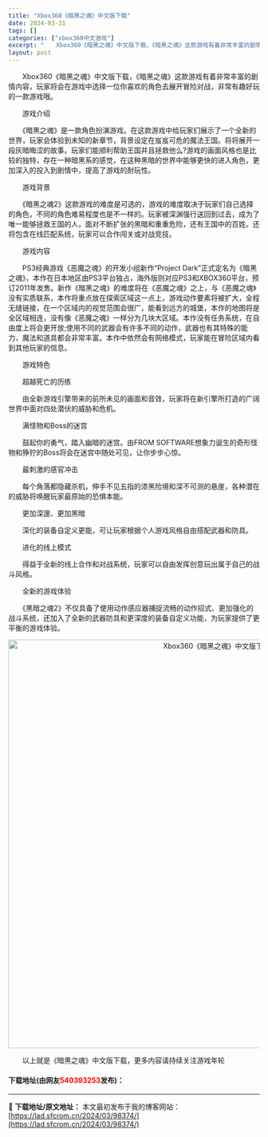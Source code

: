 ```yaml
---
title: "Xbox360《暗黑之魂》中文版下载"
date: 2024-03-31
tags: []
categories: ["xbox360中文游戏"]
excerpt: "　　Xbox360《暗黑之魂》中文版下载，《暗黑之魂》这款游戏有着非常丰富的剧情内容，玩家将会在游戏中选择一位你喜欢的角色去展开冒险对战，非常有趣好玩的一款游戏哦。 　　游戏介绍 　　《暗黑之魂》是一款角色扮演游戏。在这款游戏中给玩家们展示了一个全新的世界，玩家会体验到未知的新章节，背景设定在岌岌可&hellip;"
layout: post
---
```


 <p>　　Xbox360《暗黑之魂》中文版下载，《暗黑之魂》这款游戏有着非常丰富的剧情内容，玩家将会在游戏中选择一位你喜欢的角色去展开冒险对战，非常有趣好玩的一款游戏哦。</p> <p>　　游戏介绍</p> <p>　　《暗黑之魂》是一款角色扮演游戏。在这款游戏中给玩家们展示了一个全新的世界，玩家会体验到未知的新章节，背景设定在岌岌可危的魔法王国。将将展开一段灰暗晦涩的故事。玩家们能顺利帮助王国并且拯救他么?游戏的画面风格也是比较的独特，存在一种暗黑系的感觉，在这种黑暗的世界中能够更快的进入角色，更加深入的投入到剧情中，提高了游戏的耐玩性。</p> <p>　　游戏背景</p> <p>　　《暗黑之魂2》这款游戏的难度是可选的，游戏的难度取决于玩家们自己选择的角色，不同的角色难易程度也是不一样的。玩家被深渊强行送回到过去，成为了唯一能够拯救王国的人，面对不断扩张的黑暗和重重危险，还有王国中的百姓。还将包含在线匹配系统，玩家可以合作闯关或对战竞技。</p> <p>　　游戏内容</p> <p>　　PS3经典游戏《恶魔之魂》的开发小组新作&ldquo;Project Dark&rdquo;正式定名为《暗黑之魂》，本作在日本地区由PS3平台独占，海外版则对应PS3和XBOX360平台，预订2011年发售。新作《暗黑之魂》的难度将在《恶魔之魂》之上，与《恶魔之魂》没有实质联系，本作将重点放在探索区域这一点上，游戏动作要素将被扩大，全程无缝链接，在一个区域内的视觉范围会很广，能看到远方的城堡，本作的地图将是全区域相连，没有像《恶魔之魂》一样分为几块大区域。本作没有任务系统，在自由度上将会更开放;使用不同的武器会有许多不同的动作，武器也有其特殊的能力，魔法和道具都会非常丰富。本作中依然会有网络模式，玩家能在冒险区域内看到其他玩家的信息。</p> <p>　　游戏特色</p> <p>　　超越死亡的历练</p> <p>　　由全新游戏引擎带来的前所未见的画面和音效，玩家将在新引擎所打造的广阔世界中面对四处潜伏的威胁和危机。</p> <p>　　满怪物和Boss的迷宫</p> <p>　　鼓起你的勇气，踏入幽暗的迷宫。由FROM SOFTWARE想象力诞生的奇形怪物和狰狞的Boss将会在迷宫中随处可见，让你步步心惊。</p> <p>　　最刺激的感官冲击</p> <p>　　每个角落都隐藏杀机，伸手不见五指的漆黑险境和深不可测的悬崖，各种潜在的威胁将唤醒玩家最原始的恐惧本能。</p> <p>　　更加深邃、更加黑暗</p> <p>　　深化的装备自定义更能，可让玩家根据个人游戏风格自由搭配武器和防具。</p> <p>　　进化的线上模式</p> <p>　　得益于全新的线上合作和对战系统，玩家可以自由发挥创意玩出属于自己的战斗风格。</p> <p>　　全新的游戏体验</p> <p>　　《黑暗之魂2》不仅具备了使用动作感应器捕捉流畅的动作招式、更加强化的战斗系统，还加入了全新的武器防具和更深度的装备自定义功能，为玩家提供了更平衡的游戏体验。</p> <p align="center"><img align="" border="0" src="https://lad.sfcrom.cn/wp-content/uploads/2024/03/20240330_66083e1674255.jpg" width="819" alt="Xbox360《暗黑之魂》中文版下载" /></p> <p>　　以上就是《暗黑之魂》中文版下载，更多内容请持续关注游戏年轮</p> <p><h4>下载地址(由网友<font color="red">540393253</font>发布)：</h4></p> 

---
📖 **下载地址/原文地址：** 本文最初发布于我的博客网站：[https://lad.sfcrom.cn/2024/03/98374/](https://lad.sfcrom.cn/2024/03/98374/)
